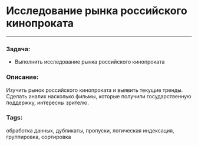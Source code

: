 # Исследование рынка российского кинопроката
---
### Задача:
- Выполнить исследование рынка российского кинопроката
### Описание:
Изучить рынок российского кинопроката и выявить текущие тренды. Сделать аналих насколько  фильмы, которые получили государственную поддержку, интересны зрителю. 
### Tags:
обработка данных, дубликаты, пропуски, логическая индексация, группировка, сортировка
